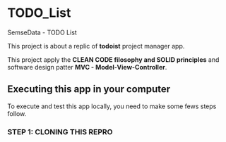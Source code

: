 # TODO_List


SemseData - TODO List

This project is about a replic of **todoist** project manager app.

This project apply the **CLEAN CODE filosophy and SOLID principles**  and software design patter **MVC - Model-View-Controller**. 

## Executing this app in your computer

To execute and test this app locally, you need to make some fews steps follow.

### STEP 1: CLONING THIS REPRO




